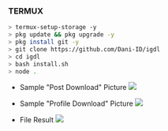### TERMUX
```bash
> termux-setup-storage -y
> pkg update && pkg upgrade -y
> pkg install git -y
> git clone https://github.com/Dani-ID/igdl
> cd igdl
> bash install.sh
> node .
```

 + Sample "Post Download" Picture
![](https://i.ibb.co/tZCBjKW/IMG-20211123-135120.jpg)

 + Sample "Profile Download" Picture
![](https://i.ibb.co/pv4hvRy/IMG-20211123-135012.jpg)

 + File Result
![](https://i.ibb.co/Cm88TsS/IMG-20211123-135150.jpg)
